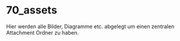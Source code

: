# 70_assets

Hier werden alle Bilder, Diagramme etc. abgelegt um einen zentralen Attachment Ordner zu haben.

